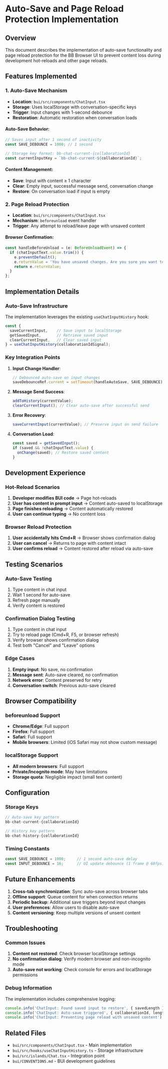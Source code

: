 # Auto-Save and Page Reload Protection Implementation

## Overview
This document describes the implementation of auto-save functionality and page reload protection for the BB Browser UI to prevent content loss during development hot-reloads and other page reloads.

## Features Implemented

### 1. Auto-Save Mechanism
- **Location**: `bui/src/components/ChatInput.tsx`
- **Storage**: Uses localStorage with conversation-specific keys
- **Trigger**: Input changes with 1-second debounce
- **Restoration**: Automatic restoration when conversation loads

#### Auto-Save Behavior:
```typescript
// Saves input after 1 second of inactivity
const SAVE_DEBOUNCE = 1000; // 1 second

// Storage key format: bb-chat-current-{collaborationId}
const currentInputKey = `bb-chat-current-${collaborationId}`;
```

#### Content Management:
- **Save**: Input with content ≥ 1 character
- **Clear**: Empty input, successful message send, conversation change
- **Restore**: On conversation load if input is empty

### 2. Page Reload Protection
- **Location**: `bui/src/components/ChatInput.tsx`
- **Mechanism**: `beforeunload` event handler
- **Trigger**: Any attempt to reload/leave page with unsaved content

#### Browser Confirmation:
```typescript
const handleBeforeUnload = (e: BeforeUnloadEvent) => {
  if (chatInputText.value.trim()) {
    e.preventDefault();
    e.returnValue = 'You have unsaved changes. Are you sure you want to leave?';
    return e.returnValue;
  }
};
```

## Implementation Details

### Auto-Save Infrastructure
The implementation leverages the existing `useChatInputHistory` hook:

```typescript
const {
  saveCurrentInput,    // Save input to localStorage
  getSavedInput,       // Retrieve saved input
  clearCurrentInput,   // Clear saved input
} = useChatInputHistory(collaborationIdSignal);
```

### Key Integration Points

1. **Input Change Handler**:
   ```typescript
   // Debounced auto-save on input changes
   saveDebounceRef.current = setTimeout(handleAutoSave, SAVE_DEBOUNCE);
   ```

2. **Message Send Success**:
   ```typescript
   addToHistory(currentValue);
   clearCurrentInput(); // Clear auto-save after successful send
   ```

3. **Error Recovery**:
   ```typescript
   saveCurrentInput(currentValue); // Preserve input on send failure
   ```

4. **Conversation Load**:
   ```typescript
   const saved = getSavedInput();
   if (saved && !chatInputText.value) {
     onChange(saved); // Restore saved content
   }
   ```

## Development Experience

### Hot-Reload Scenarios
1. **Developer modifies BUI code** → Page hot-reloads
2. **User has content in prompt input** → Content auto-saved to localStorage
3. **Page finishes reloading** → Content automatically restored
4. **User can continue typing** → No content loss

### Browser Reload Protection
1. **User accidentally hits Cmd+R** → Browser shows confirmation dialog
2. **User can cancel** → Returns to page with content intact
3. **User confirms reload** → Content restored after reload via auto-save

## Testing Scenarios

### Auto-Save Testing
1. Type content in chat input
2. Wait 1 second for auto-save
3. Refresh page manually
4. Verify content is restored

### Confirmation Dialog Testing
1. Type content in chat input
2. Try to reload page (Cmd+R, F5, or browser refresh)
3. Verify browser shows confirmation dialog
4. Test both "Cancel" and "Leave" options

### Edge Cases
1. **Empty input**: No save, no confirmation
2. **Message sent**: Auto-save cleared, no confirmation  
3. **Network error**: Content preserved for retry
4. **Conversation switch**: Previous auto-save cleared

## Browser Compatibility

### beforeunload Support
- **Chrome/Edge**: Full support
- **Firefox**: Full support  
- **Safari**: Full support
- **Mobile browsers**: Limited (iOS Safari may not show custom message)

### localStorage Support
- **All modern browsers**: Full support
- **Private/Incognito mode**: May have limitations
- **Storage quota**: Negligible impact (small text content)

## Configuration

### Storage Keys
```typescript
// Auto-save key pattern
bb-chat-current-{collaborationId}

// History key pattern  
bb-chat-history-{collaborationId}
```

### Timing Constants
```typescript
const SAVE_DEBOUNCE = 1000;     // 1 second auto-save delay
const INPUT_DEBOUNCE = 16;      // UI update debounce (1 frame @ 60fps)
```

## Future Enhancements

1. **Cross-tab synchronization**: Sync auto-save across browser tabs
2. **Offline support**: Queue content for when connection returns
3. **Periodic backup**: Additional save triggers beyond input changes
4. **User preferences**: Allow users to disable auto-save
5. **Content versioning**: Keep multiple versions of unsent content

## Troubleshooting

### Common Issues
1. **Content not restored**: Check browser localStorage settings
2. **No confirmation dialog**: Verify modern browser and non-incognito mode
3. **Auto-save not working**: Check console for errors and localStorage permissions

### Debug Information
The implementation includes comprehensive logging:
```typescript
console.info('ChatInput: Found saved input to restore', { savedLength });
console.info('ChatInput: Auto-save triggered', { collaborationId, length });
console.info('ChatInput: Preventing page reload with unsaved content');
```

## Related Files
- `bui/src/components/ChatInput.tsx` - Main implementation
- `bui/src/hooks/useChatInputHistory.ts` - Storage infrastructure  
- `bui/src/islands/Chat.tsx` - Integration point
- `bui/CONVENTIONS.md` - BUI development guidelines